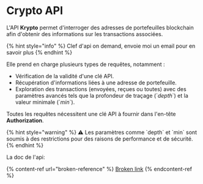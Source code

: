 # Crypto API

L'API **Krypto** permet d'interroger des adresses de portefeuilles blockchain afin d'obtenir des informations sur les transactions associées.&#x20;

{% hint style="info" %}
Clef d'api on demand, envoie moi un email pour en savoir plus
{% endhint %}

Elle prend en charge plusieurs types de requêtes, notamment :

* Vérification de la validité d'une clé API.
* Récupération d'informations liées à une adresse de portefeuille.
* Exploration des transactions (envoyées, reçues ou toutes) avec des paramètres avancés tels que la profondeur de traçage (\`_depth_\`) et la valeur minimale (\`_min_\`).

Toutes les requêtes nécessitent une clé API à fournir dans l'en-tête **Authorization**.

{% hint style="warning" %}
⚠️ Les paramètres comme \`depth\` et \`min\` sont soumis à des restrictions pour des raisons de performance et de sécurité.
{% endhint %}

La doc de l'api:

{% content-ref url="broken-reference" %}
[Broken link](broken-reference)
{% endcontent-ref %}
